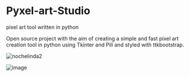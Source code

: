 # Pyxel-art-Studio
pixel art tool written in python


Open source project with the aim of creating a simple and fast pixel art creation tool in python using Tkinter and Pill and styled with ttkbootstrap.

![nochelinda2](https://user-images.githubusercontent.com/86579760/229386582-7d41ba57-de39-4fc7-90ee-330d12434c69.png)


![image](https://user-images.githubusercontent.com/86579760/229386104-25d66218-0eb0-461c-b973-a8fa3d8c5a81.png)
